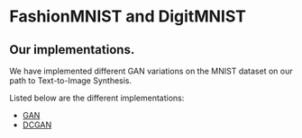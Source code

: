 # FashionMNIST and DigitMNIST

  

## Our implementations.

We have implemented different GAN variations on the MNIST dataset on our path to Text-to-Image Synthesis.

Listed below are the different implementations:

 - [GAN](MNISTGANS/GAN)
 - [DCGAN](MNISTGANS/DCGAN)
